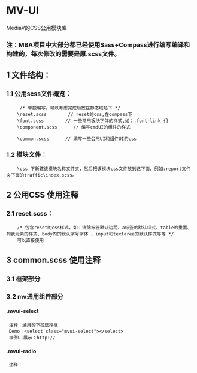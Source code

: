 MV-UI
======

MediaV的CSS公用模块库

### 注：MBA项目中大部分都已经使用Sass+Compass进行编写编译和构建的，每次修改的需要是原.scss文件。 

## 1 文件结构：
    
### 1.1 公用scss文件概览：
         /* 单独编写，可以考虑完成后放在静态域名下 */
        \reset.scss        // reset的css,在compass下
        \font.scss        // 一些常用板块字体的样式,如：.font-link {}
        \component.scss      // 编写cmdUI的组件的样式
        
        \common.scss      // 编写一些公用UI和组件UI的css
        
        
### 1.2 模块文件：
        \css 下新建该模块名称文件夹，然后把该模块css文件放到这下面，例如:report文件夹下面的traffic\index.scss。
    


## 2 公用CSS 使用注释
### 2.1 reset.scss：
        /* 包含reset的css样式，如：清除标签默认边距、a标签的默认样式、table的重置、列表元素的样式、body内的默认字号字体 、input和textarea的默认样式等等 */
        可以直接使用
        

## 3 common.scss 使用注释
### 3.1 框架部分
### 3.2 mv通用组件部分

#### .mvui-select
     注释：通用的下拉选择框
     Demo：<select class="mvui-select"></select>
     样例UI展示：http://
     
#### .mvui-radio
     注释：
